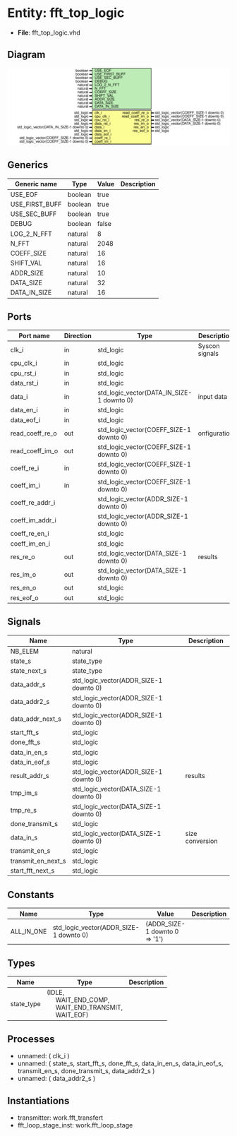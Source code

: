 # Entity: fft_top_logic

- **File**: fft_top_logic.vhd
## Diagram

![Diagram](fft_top_logic.svg "Diagram")
## Generics

| Generic name   | Type    | Value | Description |
| -------------- | ------- | ----- | ----------- |
| USE_EOF        | boolean | true  |             |
| USE_FIRST_BUFF | boolean | true  |             |
| USE_SEC_BUFF   | boolean | true  |             |
| DEBUG          | boolean | false |             |
| LOG_2_N_FFT    | natural | 8     |             |
| N_FFT          | natural | 2048  |             |
| COEFF_SIZE     | natural | 16    |             |
| SHIFT_VAL      | natural | 16    |             |
| ADDR_SIZE      | natural | 10    |             |
| DATA_SIZE      | natural | 32    |             |
| DATA_IN_SIZE   | natural | 16    |             |
## Ports

| Port name       | Direction | Type                                      | Description    |
| --------------- | --------- | ----------------------------------------- | -------------- |
| clk_i           | in        | std_logic                                 | Syscon signals |
| cpu_clk_i       | in        | std_logic                                 |                |
| cpu_rst_i       | in        | std_logic                                 |                |
| data_rst_i      | in        | std_logic                                 |                |
| data_i          | in        | std_logic_vector(DATA_IN_SIZE-1 downto 0) | input data     |
| data_en_i       | in        | std_logic                                 |                |
| data_eof_i      | in        | std_logic                                 |                |
| read_coeff_re_o | out       | std_logic_vector(COEFF_SIZE-1 downto 0)   | onfiguration   |
| read_coeff_im_o | out       | std_logic_vector(COEFF_SIZE-1 downto 0)   |                |
| coeff_re_i      | in        | std_logic_vector(COEFF_SIZE-1 downto 0)   |                |
| coeff_im_i      | in        | std_logic_vector(COEFF_SIZE-1 downto 0)   |                |
| coeff_re_addr_i |           | std_logic_vector(ADDR_SIZE-1 downto 0)    |                |
| coeff_im_addr_i |           | std_logic_vector(ADDR_SIZE-1 downto 0)    |                |
| coeff_re_en_i   |           | std_logic                                 |                |
| coeff_im_en_i   |           | std_logic                                 |                |
| res_re_o        | out       | std_logic_vector(DATA_SIZE-1 downto 0)    | results        |
| res_im_o        | out       | std_logic_vector(DATA_SIZE-1 downto 0)    |                |
| res_en_o        | out       | std_logic                                 |                |
| res_eof_o       | out       | std_logic                                 |                |
## Signals

| Name                | Type                                   | Description       |
| ------------------- | -------------------------------------- | ----------------- |
| NB_ELEM             | natural                                |                   |
| state_s             | state_type                             |                   |
|  state_next_s       | state_type                             |                   |
| data_addr_s         | std_logic_vector(ADDR_SIZE-1 downto 0) |                   |
| data_addr2_s        | std_logic_vector(ADDR_SIZE-1 downto 0) |                   |
| data_addr_next_s    | std_logic_vector(ADDR_SIZE-1 downto 0) |                   |
| start_fft_s         | std_logic                              |                   |
|  done_fft_s         | std_logic                              |                   |
| data_in_en_s        | std_logic                              |                   |
| data_in_eof_s       | std_logic                              |                   |
| result_addr_s       | std_logic_vector(ADDR_SIZE-1 downto 0) |  results          |
| tmp_im_s            | std_logic_vector(DATA_SIZE-1 downto 0) |                   |
| tmp_re_s            | std_logic_vector(DATA_SIZE-1 downto 0) |                   |
| done_transmit_s     | std_logic                              |                   |
| data_in_s           | std_logic_vector(DATA_SIZE-1 downto 0) |  size conversion  |
| transmit_en_s       | std_logic                              |                   |
|  transmit_en_next_s | std_logic                              |                   |
| start_fft_next_s    | std_logic                              |                   |
## Constants

| Name       | Type                                   | Value                            | Description |
| ---------- | -------------------------------------- | -------------------------------- | ----------- |
| ALL_IN_ONE | std_logic_vector(ADDR_SIZE-1 downto 0) |  		(ADDR_SIZE-1 downto 0 => '1') |             |
## Types

| Name       | Type                                                                                                                                                            | Description |
| ---------- | --------------------------------------------------------------------------------------------------------------------------------------------------------------- | ----------- |
| state_type | (IDLE,<br><span style="padding-left:20px"> WAIT_END_COMP,<br><span style="padding-left:20px"> WAIT_END_TRANSMIT,<br><span style="padding-left:20px"> WAIT_EOF)  |             |
## Processes
- unnamed: ( clk_i )
- unnamed: ( state_s, start_fft_s, done_fft_s,
		data_in_en_s, data_in_eof_s,
		transmit_en_s, done_transmit_s, data_addr2_s )
- unnamed: ( data_addr2_s )
## Instantiations

- transmitter: work.fft_transfert
- fft_loop_stage_inst: work.fft_loop_stage
